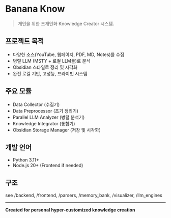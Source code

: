 # Banana Know

> 개인을 위한 초개인화 Knowledge Creator 시스템.

## 프로젝트 목적
- 다양한 소스(YouTube, 웹페이지, PDF, MD, Notes)를 수집
- 병렬 LLM (MSTY + 로컬 LLM들)로 분석
- Obsidian 스타일로 정리 및 시각화
- 완전 로컬 기반, 고성능, 프라이빗 시스템

## 주요 모듈
- Data Collector (수집기)
- Data Preprocessor (초기 정리기)
- Parallel LLM Analyzer (병렬 분석기)
- Knowledge Integrator (통합기)
- Obsidian Storage Manager (저장 및 시각화)

## 개발 언어
- Python 3.11+
- Node.js 20+ (Frontend if needed)

## 구조
see /backend, /frontend, /parsers, /memory_bank, /visualizer, /llm_engines

---

**Created for personal hyper-customized knowledge creation**
